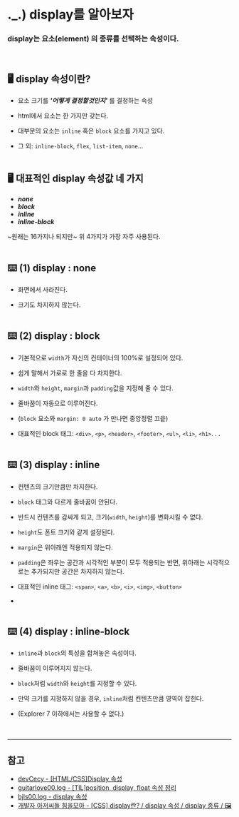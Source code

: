 # ._.) display를 알아보자
### display는 요소(element) 의 종류를 선택하는 속성이다.
<br/>

## 🖥 display 속성이란?
* 요소 크기를 ___'어떻게 결정할것인지'___ 를 결정하는 속성

* html에서 요소는 한 가지만 갖는다.

* 대부분의 요소는 `inline` 혹은 `block` 요소를 가지고 있다.

* 그 외: `inline-block`, `flex`, `list-item`, `none`...
<br/><br/>

## 🖥 대표적인 display 속성값 네 가지
* ___none___
* ___block___
* ___inline___
* ___inline-block___

~원래는 16가지나 되지만~ 위 4가지가 가장 자주 사용된다.
<br/><br/>

## ⌨️ (1) display : none
* 화면에서 사라진다.

* 크기도 차지하지 않는다.
<br/><br/>

## ⌨️ (2) display : block
* 기본적으로 `width`가 자신의 컨테이너의 100%로 설정되어 있다.

* 쉽게 말해서 가로로 한 줄을 다 차지한다.

* `width`와 `height`, `margin`과 `padding`값을 지정해 줄 수 있다.

* 줄바꿈이 자동으로 이루어진다.

* (`block` 요소와 `margin: 0 auto` 가 만나면 중앙정렬 끄읕)

* 대표적인 block 태그: `<div>`, `<p>`, `<header>`, `<footer>`, `<ul>`, `<li>`, `<h1>`. . .
<br/><br/>

## ⌨️ (3) display : inline
* 컨텐츠의 크기만큼만 차지한다.

* `block` 태그와 다르게 줄바꿈이 안된다.

* 반드시 컨텐츠를 감싸게 되고, 크기(`width`, `height`)를 변화시킬 수 없다.

* `height`도 폰트 크기와 같게 설정된다.

* `margin`은 위아래엔 적용되지 않는다.

* `padding`은 좌우는 공간과 시각적인 부분이 모두 적용되는 반면, 위아래는 시각적으로는 추가되지만 공간은 차지하지 않는다.

* 대표적인 inline 태그: `<span>`, `<a>`, `<b>`, `<i>`, `<img>`, `<button>`
* <br/><br/>

## ⌨️ (4) display : inline-block
* `inline`과 `block`의 특성을 합쳐놓은 속성이다.

* 줄바꿈이 이루어지지 않는다.

* `block`처럼 `width`와 `height`를 지정할 수 있다.

* 만약 크기를 지정하지 않을 경우, `inline`처럼 컨텐츠만큼 영역이 잡힌다.

* (Explorer 7 이하에서는 사용할 수 없다.)
<br/><br/><br/>

***
## 참고
* [devCecy - [HTML/CSS]Display 속성](https://velog.io/@cecy-coding/HTML-CSS-Display-%EC%86%8D%EC%84%B1)
* [guitarlove00.log - [TIL]position, display, float 속성 정리](https://velog.io/@guitarlove00/position-display-float-%EC%86%8D%EC%84%B1-%EC%A0%95%EB%A6%AC)
* [bjls00.log - display 속성](https://velog.io/@bjls00/Codeit1)
* [개발자 아저씨들 힘을모아 - [CSS] display란? / display 속성 / display 종류 / 🖼](https://programming119.tistory.com/97)
